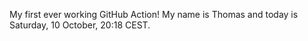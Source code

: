 My first ever working GitHub Action!
My name is Thomas and today is Saturday, 10 October, 20:18 CEST. 
